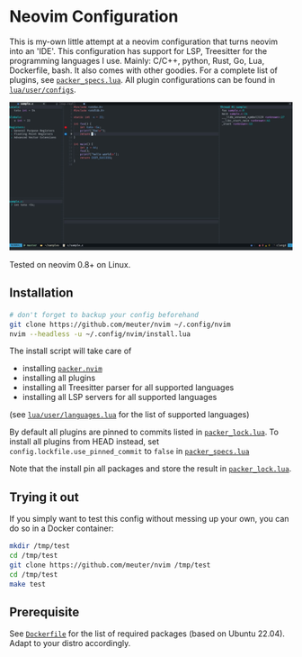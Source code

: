 # Neovim Configuration

This is my-own little attempt at a neovim configuration that turns neovim into an 'IDE'. 
This configuration has support for LSP, Treesitter for the programming languages I use. 
Mainly: C/C++, python, Rust, Go, Lua, Dockerfile, bash. It also comes with other goodies.
For a complete list of plugins, see [`packer_specs.lua`](lua/user/packer_specs.lua).
All plugin configurations can be found in [`lua/user/configs`](lua/user/configs).

![Screenshot](screenshots/debugging-c.jpg)

Tested on neovim 0.8+ on Linux.

## Installation

```bash
# don't forget to backup your config beforehand
git clone https://github.com/meuter/nvim ~/.config/nvim 
nvim --headless -u ~/.config/nvim/install.lua
```

The install script will take care of
- installing [`packer.nvim`](https://github.com/wbthomason/packer.nvim)
- installing all plugins
- installing all Treesitter parser for all supported languages
- installing all LSP servers for all supported languages 

(see [`lua/user/languages.lua`](lua/user/languages.lua) for the list of supported languages)

By default all plugins are pinned to commits listed in [`packer_lock.lua`](lua/user/packer_lock.lua).
To install all plugins from HEAD instead, set `config.lockfile.use_pinned_commit` to `false` in 
[`packer_specs.lua`](lua/user/packer_specs.lua) 

Note that the install pin all packages and store the result in [`packer_lock.lua`](lua/user/packer_lock.lua).

## Trying it out

If you simply want to test this config without messing up your own, you can do so in a Docker container:

```bash
mkdir /tmp/test
cd /tmp/test
git clone https://github.com/meuter/nvim /tmp/test
cd /tmp/test
make test
```

## Prerequisite

See [`Dockerfile`](Dockerfile) for the list of required packages (based on Ubuntu 22.04).
Adapt to your distro accordingly.


